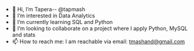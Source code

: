 - 👋 Hi, I’m Tapera-- @tapmash
- 👀 I’m interested in Data Analytics
- 🌱 I’m currently learning SQL and Python
- 💞️ I’m looking to collaborate on a project where I apply Python, MySQL and stats
- 📫 How to reach me: I am reachable via email: tmashand@gmail.com

<!---
tapmash/tapmash is a ✨ special ✨ repository because its `README.md` (this file) appears on your GitHub profile.
You can click the Preview link to take a look at your changes.
--->
